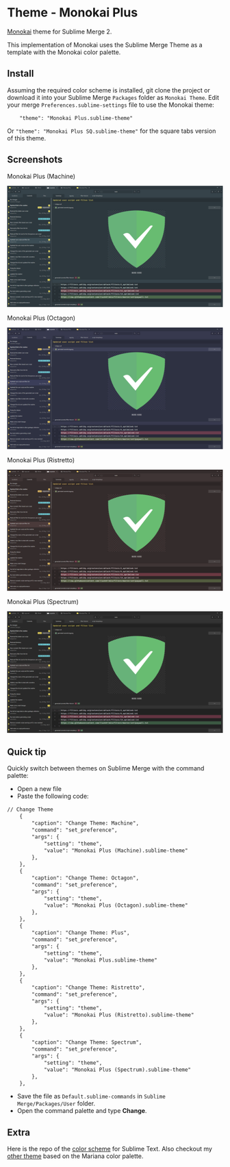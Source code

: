 # Theme - Monokai Plus

[Monokai](https://monokai.pro) theme for Sublime Merge 2.

This implementation of Monokai uses the Sublime Merge Theme as a template with the Monokai color palette.

## Install

Assuming the required color scheme is installed, git clone the project or download it into your Sublime Merge `Packages`
folder as `Monokai Theme`. Edit your merge `Preferences.sublime-settings` file to use the Monokai theme:

```
    "theme": "Monokai Plus.sublime-theme"
```

Or ```"theme": "Monokai Plus SQ.sublime-theme"``` for the square tabs version of this theme.

## Screenshots

Monokai Plus (Machine)

![machine](screenshots/machine.png "Monokai Plus (Machine)")

Monokai Plus (Octagon)

![octagon](screenshots/octagon.png "Monokai Plus (Octagon)")

Monokai Plus (Ristretto)

![ristretto](screenshots/ristretto.png "Monokai Plus (Ristretto)")

Monokai Plus (Spectrum)

![spectrum](screenshots/spectrum.png "Monokai Plus (Spectrum)")

## Quick tip

Quickly switch between themes on Sublime Merge with the command palette:
- Open a new file
- Paste the following code:

```
// Change Theme
    {
        "caption": "Change Theme: Machine",
        "command": "set_preference",
        "args": {
            "setting": "theme",
            "value": "Monokai Plus (Machine).sublime-theme"
        },
    },
    {
        "caption": "Change Theme: Octagon",
        "command": "set_preference",
        "args": {
            "setting": "theme",
            "value": "Monokai Plus (Octagon).sublime-theme"
        },
    },
    {
        "caption": "Change Theme: Plus",
        "command": "set_preference",
        "args": {
            "setting": "theme",
            "value": "Monokai Plus.sublime-theme"
        },
    },
    {
        "caption": "Change Theme: Ristretto",
        "command": "set_preference",
        "args": {
            "setting": "theme",
            "value": "Monokai Plus (Ristretto).sublime-theme"
        },
    },
    {
        "caption": "Change Theme: Spectrum",
        "command": "set_preference",
        "args": {
            "setting": "theme",
            "value": "Monokai Plus (Spectrum).sublime-theme"
        },
    },
```

- Save the file as `Default.sublime-commands` in `Sublime Merge/Packages/User` folder.
- Open the command palette and type **Change**.

## Extra

Here is the repo of the [color scheme](https://github.com/bitsper2nd/sublime-monokai-scheme) for Sublime Text. Also checkout my [other theme](https://github.com/bitsper2nd/merge-mariana-theme) based on the Mariana color palette.
